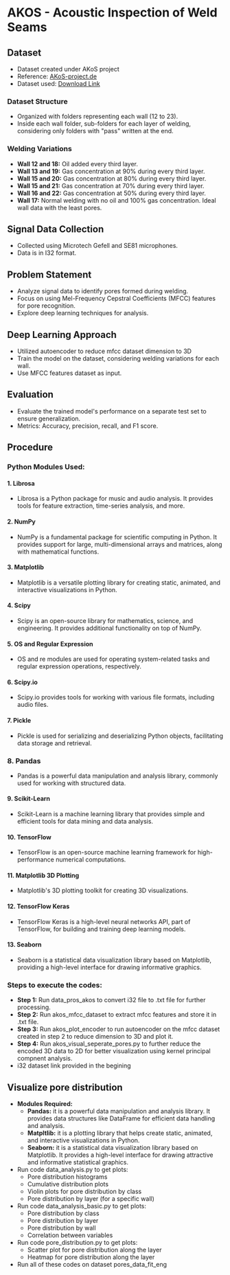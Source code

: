 # AKOS - Acoustic Inspection of Weld Seams

## Dataset
- Dataset created under AKoS project
- Reference: [AKoS-project.de](https://www.akos-projekt.de/index.php/beitraege)
- Dataset used: [Download Link](https://nx21454.your-storageshare.de/s/C5SF9GKQpzHRXfT/authenticate/showShare)

### Dataset Structure
- Organized with folders representing each wall (12 to 23).
- Inside each wall folder, sub-folders for each layer of welding, considering only folders with "pass" written at the end.

### Welding Variations
- **Wall 12 and 18:** Oil added every third layer.
- **Wall 13 and 19:** Gas concentration at 90% during every third layer.
- **Wall 15 and 20:** Gas concentration at 80% during every third layer.
- **Wall 15 and 21:** Gas concentration at 70% during every third layer.
- **Wall 16 and 22:** Gas concentration at 50% during every third layer.
- **Wall 17:** Normal welding with no oil and 100% gas concentration. Ideal wall data with the least pores.

## Signal Data Collection
- Collected using Microtech Gefell and SE81 microphones.
- Data is in I32 format.

## Problem Statement
- Analyze signal data to identify pores formed during welding.
- Focus on using Mel-Frequency Cepstral Coefficients (MFCC) features for pore recognition.
- Explore deep learning techniques for analysis.

## Deep Learning Approach
- Utilized autoencoder to reduce mfcc dataset dimension to 3D 
- Train the model on the dataset, considering welding variations for each wall.
- Use MFCC features dataset as input.

## Evaluation
- Evaluate the trained model's performance on a separate test set to ensure generalization.
- Metrics: Accuracy, precision, recall, and F1 score.

## Procedure
### Python Modules Used:
#### 1. Librosa
- Librosa is a Python package for music and audio analysis. It provides tools for feature extraction, time-series analysis, and more.

#### 2. NumPy
- NumPy is a fundamental package for scientific computing in Python. It provides support for large, multi-dimensional arrays and matrices, along with mathematical functions.

#### 3. Matplotlib
- Matplotlib is a versatile plotting library for creating static, animated, and interactive visualizations in Python.

#### 4. Scipy
- Scipy is an open-source library for mathematics, science, and engineering. It provides additional functionality on top of NumPy.

#### 5. OS and Regular Expression
- OS and re modules are used for operating system-related tasks and regular expression operations, respectively.

#### 6. Scipy.io
- Scipy.io provides tools for working with various file formats, including audio files.

#### 7. Pickle
- Pickle is used for serializing and deserializing Python objects, facilitating data storage and retrieval.

### 8. Pandas
- Pandas is a powerful data manipulation and analysis library, commonly used for working with structured data.

#### 9. Scikit-Learn
- Scikit-Learn is a machine learning library that provides simple and efficient tools for data mining and data analysis.

#### 10. TensorFlow
- TensorFlow is an open-source machine learning framework for high-performance numerical computations.

#### 11. Matplotlib 3D Plotting
- Matplotlib's 3D plotting toolkit for creating 3D visualizations.

#### 12. TensorFlow Keras
- TensorFlow Keras is a high-level neural networks API, part of TensorFlow, for building and training deep learning models.

#### 13. Seaborn
- Seaborn is a statistical data visualization library based on Matplotlib, providing a high-level interface for drawing informative graphics.

### Steps to execute the codes:
- **Step 1:** Run data_pros_akos to convert i32 file to .txt file for further processing.
- **Step 2:** Run akos_mfcc_dataset to extract mfcc features and store it in .txt file.
- **Step 3:** Run akos_plot_encoder to run autoencoder on the mfcc dataset created in step 2 to reduce dimension to 3D and plot it.
- **Step 4:** Run akos_visual_seperate_pores.py to further reduce the encoded 3D data to 2D for better visualization using kernel principal compnent analysis.
- i32 dataset link provided in the begining


## Visualize pore distribution
- **Modules Required:**
  - **Pandas:** it is a powerful data manipulation and analysis library. It provides data structures like DataFrame for efficient data handling and analysis.
  - **Matpltlib:** it is a plotting library that helps create static, animated, and interactive visualizations in Python.
  - **Seaborn:** it is a statistical data visualization library based on Matplotlib. It provides a high-level interface for drawing attractive and informative statistical graphics.
- Run code data_analysis.py to get plots:
  - Pore distribution histograms
  - Cumulative distribution plots
  - Violin plots for pore distribution by class
  - Pore distribution by layer (for a specific wall)
- Run code data_analysis_basic.py to get plots:
  - Pore distribution by class
  - Pore distribution by layer
  - Pore distribution by wall
  - Correlation between variables
- Run code pore_distribution.py to get plots:
  - Scatter plot for pore distribution along the layer
  - Heatmap for pore distribution along the layer  
- Run all of these codes on dataset pores_data_fit_eng
